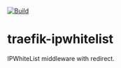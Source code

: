 [![Build](https://github.com/lost-woods/traefik-ipwhitelist/actions/workflows/go.yml/badge.svg)](https://github.com/lost-woods/traefik-ipwhitelist/actions/workflows/go.yml)

# traefik-ipwhitelist
IPWhiteList middleware with redirect.
